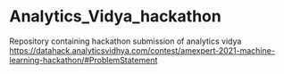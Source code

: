 # Analytics_Vidya_hackathon
Repository containing hackathon submission of analytics vidya
https://datahack.analyticsvidhya.com/contest/amexpert-2021-machine-learning-hackathon/#ProblemStatement

